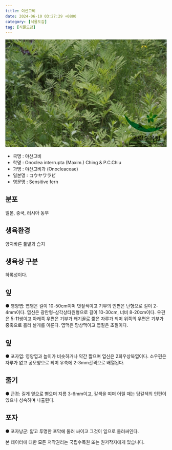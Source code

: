 ```yaml
---
title: 야산고비
date: 2024-06-10 03:27:29 +0800
category: [식물도감]
tag: [식물도감]
---
```




![야산고비](/assets/img/fileUpload/plants/basic/Dryopteridaceae/Onoclea/3288/1_th2.JPG)
- 국명 : 야산고비
- 학명 : Onoclea interrupta (Maxim.) Ching & P.C.Chiu
- 과명 : 야산고비과 (Onocleaceae)
- 일본명 : コウヤワラビ
- 영문명 : Sensitive fern


## 분포
일본, 중국, 러시아 동부
## 생육환경
양지바른 풀밭과 습지 
## 생육상 구분
하록성이다. 
## 잎
● 영양엽: 엽병은 길이 10-50cm이며 볏짚색이고 기부의 인편은 난형으로 길이 2-4mm이다. 엽신은 광란형-삼각상타원형으로 길이 10-30cm, 너비 8-20cm이다. 우편은 5-11쌍이고 아래쪽 우편은 기부가 쐐기꼴로 짧은 자루가 되며 위쪽의 우편은 기부가 중축으로 흘러 날개를 이룬다. 엽맥은 망상맥이고 엽질은 초질이다. 
## 잎
● 포자엽: 영양엽과 높이가 비슷하거나 약간 짧으며 엽신은 2회우상복엽이다. 소우편은 자루가 없고 공모양으로 되며 우축에 2-3mm간격으로 배열된다. 
## 줄기
● 근경: 길게 옆으로 뻗으며 지름 3-6mm이고, 갈색을 띠며 어릴 때는 담갈색의 인편이 있으나 성숙하며 나출된다. 
## 포자
● 포자낭군: 얇고 투명한 포막에 둘러 싸이고 그것이 잎으로 둘러싸인다. 






본 데이터에 대한 모든 저작권리는 국립수목원 또는 원저작자에게 있습니다.
